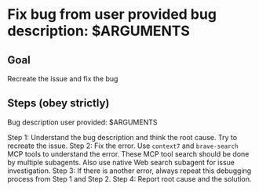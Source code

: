 # Fix bug from user provided bug description: $ARGUMENTS

## Goal

Recreate the issue and fix the bug

## Steps (obey strictly)

Bug description user provided: $ARGUMENTS

Step 1: Understand the bug description and think the root cause. Try to recreate the issue.
Step 2: Fix the error. Use `context7` and `brave-search` MCP tools to understand the error.
These MCP tool search should be done by multiple subagents. Also use native Web search subagent for issue investigation.
Step 3: If there is another error, always repeat this debugging process from Step 1 and Step 2.
Step 4: Report root cause and the solution.
